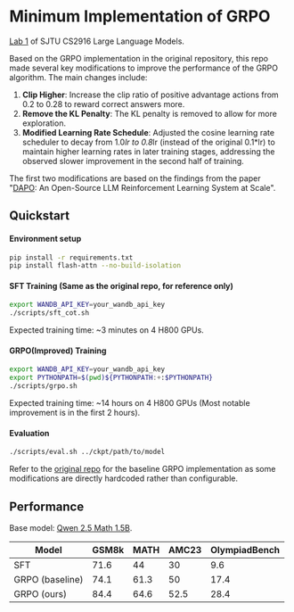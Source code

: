 # Minimum Implementation of GRPO

[Lab 1](https://github.com/GAIR-NLP/cs2916/tree/main/2025/hw1) of SJTU CS2916 Large Language Models.

Based on the GRPO implementation in the original repository, this repo made several key modifications to improve the performance of the GRPO algorithm. The main changes include:
1. **Clip Higher**: Increase the clip ratio of positive advantage actions from $0.2$ to $0.28$ to reward correct answers more.
2. **Remove the KL Penalty**: The KL penalty is removed to allow for more exploration.
3. **Modified Learning Rate Schedule**: Adjusted the cosine learning rate scheduler to decay from 1.0*lr to 0.8*lr (instead of the original 0.1*lr) to maintain higher learning rates in later training stages, addressing the observed slower improvement in the second half of training.

The first two modifications are based on the findings from the paper "[DAPO](https://arxiv.org/abs/2503.14476): An Open-Source LLM Reinforcement Learning System at Scale".

## Quickstart

#### Environment setup
```bash
pip install -r requirements.txt
pip install flash-attn --no-build-isolation
```

#### SFT Training (Same as the original repo, for reference only)
```bash
export WANDB_API_KEY=your_wandb_api_key
./scripts/sft_cot.sh
```
Expected training time: ~3 minutes on 4 H800 GPUs.

#### GRPO(Improved) Training
```bash
export WANDB_API_KEY=your_wandb_api_key
export PYTHONPATH=$(pwd)${PYTHONPATH:+:$PYTHONPATH}
./scripts/grpo.sh
```
Expected training time: ~14 hours on 4 H800 GPUs (Most notable improvement is in the first 2 hours).

#### Evaluation
```bash
./scripts/eval.sh ../ckpt/path/to/model
```

Refer to the [original repo](https://github.com/GAIR-NLP/cs2916/tree/main/2025/hw1) for the baseline GRPO implementation as some modifications are directly hardcoded rather than configurable.

## Performance

Base model: [Qwen 2.5 Math 1.5B](https://huggingface.co/Qwen/Qwen2.5-Math-1.5B).

| Model          | GSM8k | MATH | AMC23 | OlympiadBench |
|----------------|-------|------|-------|---------------|
| SFT            | 71.6  | 44   | 30    | 9.6           |
| GRPO (baseline)| 74.1  | 61.3 | 50    | 17.4          |
| GRPO (ours)    | 84.4  | 64.6 | 52.5  | 28.4          |